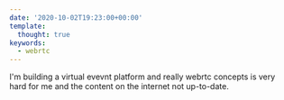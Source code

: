 ```yaml
---
date: '2020-10-02T19:23:00+00:00'
template:
  thought: true
keywords:
  - webrtc
---
```


I'm building a virtual evevnt platform and really webrtc concepts
is very hard for me and the content on the internet not up-to-date.
